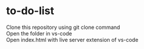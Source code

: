 # to-do-list
Clone this repository using git clone command\
Open the folder in vs-code\
Open index.html with live server extension of vs-code
